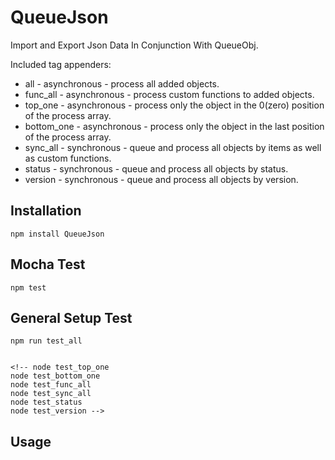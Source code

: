 # QueueJson

Import and Export Json Data In Conjunction With QueueObj.

Included tag appenders:

* all - asynchronous - process all added objects.
* func_all - asynchronous - process custom functions to added objects.
* top_one - asynchronous - process only the object in the 0(zero) position of the process array.
* bottom_one - asynchronous - process only the object in the last position of the process array.
* sync_all - synchronous - queue and process all objects by items as well as custom functions.
* status - synchronous - queue and process all objects by status.
* version - synchronous - queue and process all objects by version.

Installation
---------
```
npm install QueueJson 
```

Mocha Test
---------
```
npm test
```

General Setup Test
---------
```
npm run test_all


<!-- node test_top_one
node test_bottom_one
node test_func_all
node test_sync_all
node test_status
node test_version -->

```

Usage
---------
```js



```

